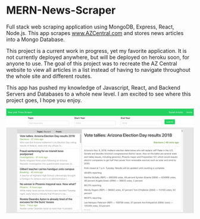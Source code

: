 # MERN-News-Scraper

Full stack web scraping application using MongoDB, Express, React, Node.js. This app scrapes www.AZCentral.com and stores news articles into a Mongo Database.

This project is a current work in progress, yet my favorite application. It is not currently deployed anywhere, but will be deployed on heroku soon, for anyone to use. The goal of this project was to recreate the AZ Central website to view all articles in a list instead of having to navigate throughout the whole site and different routes. 

This app has pushed my knowledge of Javascript, React, and Backend Servers and Databases to a whole new level. I am excited to see where this project goes, I hope you enjoy.

![app picture](images/Az-cen.png)
